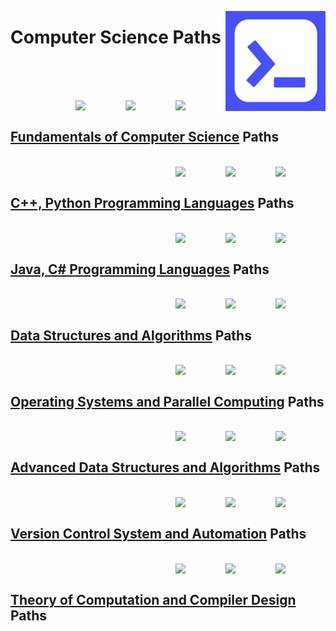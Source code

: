 <a href="https://educative.io/"><img align="right" width="160" src="/logos/educative.png"></img></a>

# Computer Science Paths

<br><br>

<br>
<a href="/educative-paths/computer-science/fundamentals-of-computer-science.md"><img align="right" width="80" src="https://github.com/cs-MohamedAyman/cs-MohamedAyman/blob/master/repos-logos/probability-statistics.png"></img></a>
<a href="/educative-paths/computer-science/fundamentals-of-computer-science.md"><img align="right" width="80" src="https://github.com/cs-MohamedAyman/cs-MohamedAyman/blob/master/repos-logos/mathematics.png"></img></a>
<a href="/educative-paths/computer-science/fundamentals-of-computer-science.md"><img align="right" width="80" src="https://github.com/cs-MohamedAyman/cs-MohamedAyman/blob/master/repos-logos/fundamentals-of-computer-science.png"></img></a>
<br>

## [Fundamentals of Computer Science](/educative-paths/computer-science/fundamentals-of-computer-science.md) Paths

<br>
<a href="/educative-paths/computer-science/cpp-python-programming-languages.md"><img align="right" width="80" src="https://github.com/cs-MohamedAyman/cs-MohamedAyman/blob/master/repos-logos/object-oriented-programming.png"></img></a>
<a href="/educative-paths/computer-science/cpp-python-programming-languages.md"><img align="right" width="80" src="https://github.com/cs-MohamedAyman/cs-MohamedAyman/blob/master/repos-logos/python.png"></img></a>
<a href="/educative-paths/computer-science/cpp-python-programming-languages.md"><img align="right" width="80" src="https://github.com/cs-MohamedAyman/cs-MohamedAyman/blob/master/repos-logos/cpp.png"></img></a>
<br>

## [C++, Python Programming Languages](/educative-paths/computer-science/cpp-python-programming-languages.md) Paths

<br>
<a href="/educative-paths/computer-science/java-csharp-programming-languages.md"><img align="right" width="80" src="https://github.com/cs-MohamedAyman/cs-MohamedAyman/blob/master/repos-logos/object-oriented-programming.png"></img></a>
<a href="/educative-paths/computer-science/java-csharp-programming-languages.md"><img align="right" width="80" src="https://github.com/cs-MohamedAyman/cs-MohamedAyman/blob/master/repos-logos/csharp.png"></img></a>
<a href="/educative-paths/computer-science/java-csharp-programming-languages.md"><img align="right" width="80" src="https://github.com/cs-MohamedAyman/cs-MohamedAyman/blob/master/repos-logos/java.png"></img></a>
<br>

## [Java, C# Programming Languages](/educative-paths/computer-science/java-csharp-programming-languages.md) Paths

<br>
<a href="/educative-paths/computer-science/data-structures-and-algorithms.md"><img align="right" width="80" src="https://github.com/cs-MohamedAyman/cs-MohamedAyman/blob/master/repos-logos/algorithms-analysis.png"></img></a>
<a href="/educative-paths/computer-science/data-structures-and-algorithms.md"><img align="right" width="80" src="https://github.com/cs-MohamedAyman/cs-MohamedAyman/blob/master/repos-logos/data-structures.png"></img></a>
<a href="/educative-paths/computer-science/data-structures-and-algorithms.md"><img align="right" width="80" src="https://github.com/cs-MohamedAyman/cs-MohamedAyman/blob/master/repos-logos/discrete-mathematics.png"></img></a>
<br>

## [Data Structures and Algorithms](/educative-paths/computer-science/data-structures-and-algorithms.md) Paths

<br>
<a href="/educative-paths/computer-science/operating-systems-and-parallel-computing.md"><img align="right" width="80" src="https://github.com/cs-MohamedAyman/cs-MohamedAyman/blob/master/repos-logos/high-performance-computing.png"></img></a>
<a href="/educative-paths/computer-science/operating-systems-and-parallel-computing.md"><img align="right" width="80" src="https://github.com/cs-MohamedAyman/cs-MohamedAyman/blob/master/repos-logos/parallel-computing.png"></img></a>
<a href="/educative-paths/computer-science/operating-systems-and-parallel-computing.md"><img align="right" width="80" src="https://github.com/cs-MohamedAyman/cs-MohamedAyman/blob/master/repos-logos/operating-systems.png"></img></a>
<br>

## [Operating Systems and Parallel Computing](/educative-paths/computer-science/operating-systems-and-parallel-computing.md) Paths

<br>
<a href="/educative-paths/computer-science/advanced-data-structures-and-algorithms.md"><img align="right" width="80" src="https://github.com/cs-MohamedAyman/cs-MohamedAyman/blob/master/repos-logos/computer-graphics.png"></img></a>
<a href="/educative-paths/computer-science/advanced-data-structures-and-algorithms.md"><img align="right" width="80" src="https://github.com/cs-MohamedAyman/cs-MohamedAyman/blob/master/repos-logos/algorithms-analysis.png"></img></a>
<a href="/educative-paths/computer-science/advanced-data-structures-and-algorithms.md"><img align="right" width="80" src="https://github.com/cs-MohamedAyman/cs-MohamedAyman/blob/master/repos-logos/data-structures.png"></img></a>
<br>

## [Advanced Data Structures and Algorithms](/educative-paths/computer-science/advanced-data-structures-and-algorithms.md) Paths

<br>
<a href="/educative-paths/computer-science/version-control-system-and-automation.md"><img align="right" width="80" src="https://github.com/cs-MohamedAyman/cs-MohamedAyman/blob/master/repos-logos/conan.png"></img></a>
<a href="/educative-paths/computer-science/version-control-system-and-automation.md"><img align="right" width="80" src="https://github.com/cs-MohamedAyman/cs-MohamedAyman/blob/master/repos-logos/cmake.png"></img></a>
<a href="/educative-paths/computer-science/version-control-system-and-automation.md"><img align="right" width="80" src="https://github.com/cs-MohamedAyman/cs-MohamedAyman/blob/master/repos-logos/git.png"></img></a>
<br>

## [Version Control System and Automation](/educative-paths/computer-science/version-control-system-and-automation.md) Paths

<br>
<a href="/educative-paths/computer-science/theory-of-computation-and-compiler-design.md"><img align="right" width="80" src="https://github.com/cs-MohamedAyman/cs-MohamedAyman/blob/master/repos-logos/compiler-design.png"></img></a>
<a href="/educative-paths/computer-science/theory-of-computation-and-compiler-design.md"><img align="right" width="80" src="https://github.com/cs-MohamedAyman/cs-MohamedAyman/blob/master/repos-logos/theory-of-computation.png"></img></a>
<a href="/educative-paths/computer-science/theory-of-computation-and-compiler-design.md"><img align="right" width="80" src="https://github.com/cs-MohamedAyman/cs-MohamedAyman/blob/master/repos-logos/programming-languages-concepts.png"></img></a>
<br>

## [Theory of Computation and Compiler Design](/educative-paths/computer-science/theory-of-computation-and-compiler-design.md) Paths
